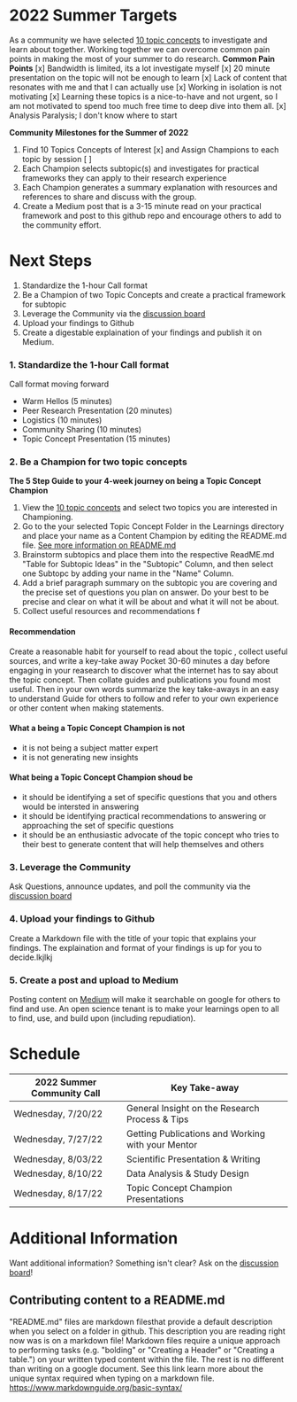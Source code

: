 # 2022 Summer Targets

As a community we have selected [10 topic concepts](https://github.com/Open-Research-Program/HCOE/blob/main/Learnings/README.md) to investigate and learn about together.  Working together we can overcome common pain points in making the most of your summer to do research.
****Common Pain Points****
[x] Bandwidth is limited, its a lot investigate myself
[x] 20 minute presentation on the topic will not be enough to learn
[x] Lack of content that resonates with me and that I can actually use
[x] Working in isolation is not motivating
[x] Learning these topics is a nice-to-have and not urgent, so I am not motivated to spend too much free time to deep dive into them all.
[x] Analysis Paralysis; I don't know where to start

****Community Milestones for the Summer of 2022****
1. Find 10 Topics Concepts of Interest [x] and Assign Champions to each topic by session [ ]
2. Each Champion selects subtopic(s) and investigates for practical frameworks they can apply to their research experience
3. Each Champion generates a summary explanation with resources and references to share and discuss with the group.
4. Create a Medium post that is a 3-15 minute read on your practical framework and post to this github repo and encourage others to add to the community effort.

# Next Steps
1. Standardize the 1-hour Call format
2. Be a Champion of two Topic Concepts and create a practical framework for subtopic
3. Leverage the Community via the [discussion board](https://github.com/Open-Research-Program/HCOE/discussions)
4. Upload your findings to Github
5. Create a digestable explaination of your findings and publish it on Medium.

### 1. Standardize the 1-hour Call format
Call format moving forward
* Warm Hellos (5 minutes)
* Peer Research Presentation (20 minutes) 
* Logistics (10 minutes) 
* Community Sharing (10 minutes)
* Topic Concept Presentation (15 minutes) 

### 2.  Be a Champion for two topic concepts
****The 5 Step Guide to your 4-week journey on being a Topic Concept Champion****
1. View the [10 topic concepts](https://github.com/Open-Research-Program/HCOE/tree/main/Learnings) and select two topics you are interested in Championing. 
2. Go to the your selected Topic Concept Folder in the Learnings directory and place your name as a Content Champion by editing the README.md file.  [See more information on README.md](#Additional-Information)
3. Brainstorm subtopics and place them into the respective ReadME.md "Table for Subtopic Ideas" in the "Subtopic" Column, and then select one Subtopc by adding your name in the "Name" Column.
4. Add a brief paragraph summary on the subtopic you are covering and the precise set of questions you plan on answer. Do your best to be precise and clear on what it will be about and what it will not be about. 
5. Collect useful resources and recommendations f

#### Recommendation
Create a reasonable habit for yourself to read about the topic , collect useful sources, and write a key-take away
Pocket 30-60 minutes a day before engaging in your reasearch to discover what the internet has to say about the topic concept.  Then collate  guides and publications you found most useful. Then in your own words summarize the key take-aways in an easy to understand Guide for others to follow and refer to your own experience or other content when making statements.
#### What a being a Topic Concept Champion is not
* it is not being a subject matter expert
* it is not generating new insights 
#### What being a Topic Concept Champion shoud be
* it should be identifying a set of specific questions that you and others would be intersted in answering
* it should be identifying practical recommendations to answering or approaching the set of specific questions  
* it should be an enthusiastic advocate of the topic concept who tries to their best to generate content that will help themselves and others

### 3. Leverage the Community
Ask Questions, announce updates, and poll the community via the [discussion board](https://github.com/Open-Research-Program/HCOE/discussions)

### 4. Upload your findings to Github
Create a Markdown file with the title of your topic that explains your findings. The explaination and format of your findings is up for you to decide.lkjlkj

### 5. Create a post and upload to Medium
Posting content on [Medium](https://medium.com/) will make it searchable on google for others to find and use. 
An open science tenant is to make your learnings open to all to find, use, and build upon (including repudiation).


# Schedule 

| 2022 Summer Community Call |  Key Take-away | 
| ----- | ---------------------- |
| Wednesday, 7/20/22 | General Insight on the Research Process & Tips |
| Wednesday, 7/27/22 | Getting Publications and Working with your Mentor | 
| Wednesday, 8/03/22 | Scientific Presentation & Writing |
| Wednesday, 8/10/22 | Data Analysis & Study Design |
| Wednesday, 8/17/22 | Topic Concept Champion Presentations |



# Additional Information
Want additional information? Something isn't clear? Ask on the [discussion board](https://github.com/Open-Research-Program/HCOE/discussions)!

## Contributing content to a README.md
"README.md" files are markdown filesthat provide a default description when you select on a folder in github.  This description you are reading right now was is on a markdown file! 
Markdown files require a unique approach to performing tasks (e.g. "bolding" or "Creating a Header" or "Creating a table.")   on your written typed content within the file.  The rest is no different than writing on a google document.  See this link learn more about the unique syntax required when typing on a markdown file. https://www.markdownguide.org/basic-syntax/
